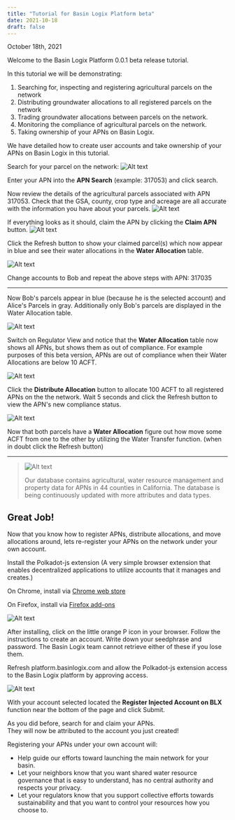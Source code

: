 ```yaml
---
title: "Tutorial for Basin Logix Platform beta"
date: 2021-10-18
draft: false
---
```

October 18th, 2021


Welcome to the Basin Logix Platform 0.0.1 beta release tutorial. 

In this tutorial we will be demonstrating:
1. Searching for, inspecting and registering agricultural parcels on the network
2. Distributing groundwater allocations to all registered parcels on the network
3. Trading groundwater allocations between parcels on the network.
4. Monitoring the compliance of agricultural parcels on the network.
5. Taking ownership of your APNs on Basin Logix.

We have detailed how to create user accounts and take ownership of your APNs on Basin Logix in this tutorial.  

Search for your parcel on the network: 
![Alt text](/images/pics/tut/apn_search.png)

Enter your APN into the __APN Search__ (example: 317053) and click search.

Now review the details of the agricultural parcels associated with APN 317053. Check that the GSA, county, crop type and acreage are all accurate with the information you have about your parcels.
![Alt text](/images/pics/tut/apn_search_result.png)

If everything looks as it should, claim the APN by clicking the __Claim APN__ button.
![Alt text](/images/pics/tut/success_apn.png)

Click the Refresh button to show your claimed parcel(s) which now appear in blue and see their water allocations in the __Water Allocation__ table.

![Alt text](/images/pics/tut/bob.png)

Change accounts to Bob and repeat the above steps with APN: 317035
_____

Now Bob's parcels appear in blue (because he is the selected account) and Alice's Parcels in gray. Additionally only Bob's parcels are displayed in the Water Allocation table. 

![Alt text](/images/pics/tut/bob_alice_apns.png)

Switch on Regulator View and notice that the __Water Allocation__ table now shows all APNs, but shows them as out of compliance. For example purposes of this beta version, APNs are out of compliance when their Water Allocations are below 10 ACFT.   

![Alt text](/images/pics/tut/reg_view.png)

Click the __Distribute Allocation__ button to allocate 100 ACFT to all registered APNs on the the network. Wait 5 seconds and click the Refresh button to view the APN's new compliance status.

![Alt text](/images/pics/tut/dist.png)

Now that both parcels have a __Water Allocation__ figure out how move some ACFT from one to the other by utilizing the Water Transfer function. (when in doubt click the Refresh button)
_____

>![Alt text](/images/pics/tut/coverage.jpg)
>
>Our database contains agricultural, water resource management and property data for APNs in 44 counties in California. The database is being continuously updated with more attributes and data types.

## Great Job! 
Now that you know how to register APNs, distribute allocations, and move allocations around, lets re-register your APNs on the network under your own account. 

Install the Polkadot-js extension (A very simple browser extension that enables decentralized applications to utilize accounts that it manages and creates.)

On Chrome, install via [Chrome web store](https://chrome.google.com/webstore/detail/polkadot%7Bjs%7D-extension/mopnmbcafieddcagagdcbnhejhlodfdd) 

On Firefox, install via [Firefox add-ons](https://addons.mozilla.org/en-US/firefox/addon/polkadot-js-extension/)

![Alt text](/images/pics/tut/extension.png)

After installing, click on the little orange P icon in your browser. Follow the instructions to create an account. Write down your seedphrase and password. The Basin Logix team cannot retrieve either of these if you lose them.

Refresh platform.basinlogix.com and allow the Polkadot-js extension access to the Basin Logix platform by approving access.

![Alt text](/images/pics/tut/injection.png)

With your account selected located the __Register Injected Account on BLX__ function near the bottom of the page and click Submit.

As you did before, search for and claim your APNs.  
They will now be attributed to the account you just created!

Registering your APNs under your own account will:

- Help guide our efforts toward launching the main network for your basin. 
- Let your neighbors know that you want shared water resource governance that is easy to understand, has no central authority and respects your privacy. 
- Let your regulators know that you support collective efforts towards sustainability and that you want to control your resources how you choose to.